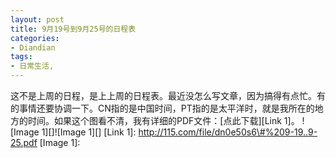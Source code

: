 ```yaml
---
layout: post
title: 9月19号到9月25号的日程表
categories:
- Diandian
tags:
- 日常生活, 
---
```

这不是上周的日程，是上上周的日程表。最近没怎么写文章，因为搞得有点忙。有的事情还要协调一下。CN指的是中国时间，PT指的是太平洋时，就是我所在的地方的时间。如果这个图看不清，我有详细的PDF文件：\[点此下载\]\[Link 1\]。 !\[Image 1\]\[\]!\[Image 1\]\[\] \[Link 1\]: http://115.com/file/dn0e50s6\#%209-19..9-25.pdf \[Image 1\]: